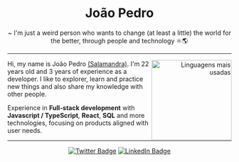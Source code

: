 <h1 align="center"> João Pedro </h1>

<p align="center">
~ I'm just a weird person who wants to change (at least a little) the world for the better, through people and technology ⚛️🌎
</p>

----

<div align="right">
     <a href="https://github.com/SirSalamandra">
        <img height="180em" src="https://github-readme-stats.vercel.app/api/top-langs/?username=SirSalamandra&hide=html&layout=compact&&show_icons=true&line_height=27&count_private=true&title_color=ffffff&text_color=c9cacc&icon_color=2bbc8a&bg_color=1d1f21"
        alt="Linguagens mais usadas" align="right">
    </a>
</div>

Hi, my name is João Pedro [(Salamandra)](https://twitter.com/SirSalamandra). I'm 22 years old and 3 years of experience as a developer. I like to explorer, learn and practice new things and also share my knowledge with other people.

Experience in **Full-stack development** with **Javascript / TypeScript**, **React**, **SQL** and more technologies, focusing on products aligned with user needs.

----

<div align="center">

[![Twitter Badge](https://img.shields.io/badge/-Twitter-blue?style=flat-square&logo=Twitter&logoColor=white&link=https://twitter.com/SirSalamandra)](https://twitter.com/SirSalamandra)
[![LinkedIn Badge](https://img.shields.io/badge/-LinkedIn-blue?style=flat-square&logo=Linkedin&logoColor=white&link=https://www.linkedin.com/in/sirsalamandra/)](https://www.linkedin.com/in/sirsalamandra/)
  
</div>